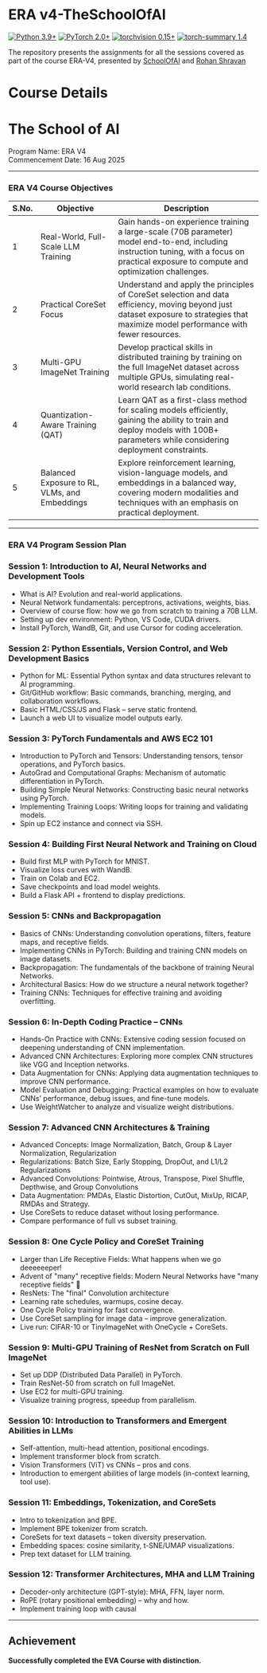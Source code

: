 # ERA v4-TheSchoolOfAI

[![Python 3.9+](https://img.shields.io/badge/python-3.9+-blue.svg)](https://www.python.org/downloads/release/python-397/) [![PyTorch 2.0+](https://img.shields.io/badge/PyTorch-2.0+-green.svg)](https://pytorch.org/) [![torchvision 0.15+](https://img.shields.io/badge/torchvision-0.15+-blue.svg)](https://pypi.org/project/torchvision/) [![torch-summary 1.4](https://img.shields.io/badge/torchsummary-1.4+-green.svg)](https://pypi.org/project/torch-summary/)


The repository presents the assignments for all the sessions covered as part of the course ERA-V4, presented by [SchoolOfAI](https://theschoolof.ai/) and [Rohan Shravan](https://www.linkedin.com/in/rohanshravan/)

# **Course Details**
# The School of AI  <br />
Program Name: ERA V4 <br />
Commencement Date: 16 Aug 2025 <br />
<hr/>

### ERA V4 Course Objectives

| S.No. | Objective | Description |
|-------|-----------|-------------|
| 1 | Real-World, Full-Scale LLM Training | Gain hands-on experience training a large-scale (70B parameter) model end-to-end, including instruction tuning, with a focus on practical exposure to compute and optimization challenges. |
| 2 | Practical CoreSet Focus | Understand and apply the principles of CoreSet selection and data efficiency, moving beyond just dataset exposure to strategies that maximize model performance with fewer resources. |
| 3 | Multi-GPU ImageNet Training | Develop practical skills in distributed training by training on the full ImageNet dataset across multiple GPUs, simulating real-world research lab conditions. |
| 4 | Quantization-Aware Training (QAT) | Learn QAT as a first-class method for scaling models efficiently, gaining the ability to train and deploy models with 100B+ parameters while considering deployment constraints. |
| 5 | Balanced Exposure to RL, VLMs, and Embeddings | Explore reinforcement learning, vision-language models, and embeddings in a balanced way, covering modern modalities and techniques with an emphasis on practical deployment. |

---

### ERA V4 Program Session Plan

### Session 1: Introduction to AI, Neural Networks and Development Tools
- What is AI? Evolution and real-world applications.  
- Neural Network fundamentals: perceptrons, activations, weights, bias.  
- Overview of course flow: how we go from scratch to training a 70B LLM.  
- Setting up dev environment: Python, VS Code, CUDA drivers.  
- Install PyTorch, WandB, Git, and use Cursor for coding acceleration.  

### Session 2: Python Essentials, Version Control, and Web Development Basics
- Python for ML: Essential Python syntax and data structures relevant to AI programming.  
- Git/GitHub workflow: Basic commands, branching, merging, and collaboration workflows.  
- Basic HTML/CSS/JS and Flask – serve static frontend.  
- Launch a web UI to visualize model outputs early.  

### Session 3: PyTorch Fundamentals and AWS EC2 101
- Introduction to PyTorch and Tensors: Understanding tensors, tensor operations, and PyTorch basics.  
- AutoGrad and Computational Graphs: Mechanism of automatic differentiation in PyTorch.  
- Building Simple Neural Networks: Constructing basic neural networks using PyTorch.  
- Implementing Training Loops: Writing loops for training and validating models.  
- Spin up EC2 instance and connect via SSH.  

### Session 4: Building First Neural Network and Training on Cloud
- Build first MLP with PyTorch for MNIST.  
- Visualize loss curves with WandB.  
- Train on Colab and EC2.  
- Save checkpoints and load model weights.  
- Build a Flask API + frontend to display predictions.  

### Session 5: CNNs and Backpropagation
- Basics of CNNs: Understanding convolution operations, filters, feature maps, and receptive fields.  
- Implementing CNNs in PyTorch: Building and training CNN models on image datasets.  
- Backpropagation: The fundamentals of the backbone of training Neural Networks.  
- Architectural Basics: How do we structure a neural network together?  
- Training CNNs: Techniques for effective training and avoiding overfitting.  

### Session 6: In-Depth Coding Practice – CNNs
- Hands-On Practice with CNNs: Extensive coding session focused on deepening understanding of CNN implementation.  
- Advanced CNN Architectures: Exploring more complex CNN structures like VGG and Inception networks.  
- Data Augmentation for CNNs: Applying data augmentation techniques to improve CNN performance.  
- Model Evaluation and Debugging: Practical examples on how to evaluate CNNs’ performance, debug issues, and fine-tune models.  
- Use WeightWatcher to analyze and visualize weight distributions.  

### Session 7: Advanced CNN Architectures & Training
- Advanced Concepts: Image Normalization, Batch, Group & Layer Normalization, Regularization  
- Regularizations: Batch Size, Early Stopping, DropOut, and L1/L2 Regularizations  
- Advanced Convolutions: Pointwise, Atrous, Transpose, Pixel Shuffle, Depthwise, and Group Convolutions  
- Data Augmentation: PMDAs, Elastic Distortion, CutOut, MixUp, RICAP, RMDAs and Strategy.  
- Use CoreSets to reduce dataset without losing performance.  
- Compare performance of full vs subset training.  

### Session 8: One Cycle Policy and CoreSet Training
- Larger than Life Receptive Fields: What happens when we go deeeeeeper!  
- Advent of "many" receptive fields: Modern Neural Networks have "many receptive fields" 🤔  
- ResNets: The "final" Convolution architecture  
- Learning rate schedules, warmups, cosine decay.  
- One Cycle Policy training for fast convergence.  
- Use CoreSet sampling for image data – improve generalization.  
- Live run: CIFAR-10 or TinyImageNet with OneCycle + CoreSets.  

### Session 9: Multi-GPU Training of ResNet from Scratch on Full ImageNet
- Set up DDP (Distributed Data Parallel) in PyTorch.  
- Train ResNet-50 from scratch on full ImageNet.  
- Use EC2 for multi-GPU training.  
- Visualize training progress, speedup from parallelism.  

### Session 10: Introduction to Transformers and Emergent Abilities in LLMs
- Self-attention, multi-head attention, positional encodings.  
- Implement transformer block from scratch.  
- Vision Transformers (ViT) vs CNNs – pros and cons.  
- Introduction to emergent abilities of large models (in-context learning, tool use).  

### Session 11: Embeddings, Tokenization, and CoreSets
- Intro to tokenization and BPE.  
- Implement BPE tokenizer from scratch.  
- CoreSets for text datasets – token diversity preservation.  
- Embedding spaces: cosine similarity, t-SNE/UMAP visualizations.  
- Prep text dataset for LLM training.  

### Session 12: Transformer Architectures, MHA and LLM Training
- Decoder-only architecture (GPT-style): MHA, FFN, layer norm.  
- RoPE (rotary positional embedding) – why and how.  
- Implement training loop with causal



---

## Achievement
**Successfully completed the EVA Course with distinction.**
